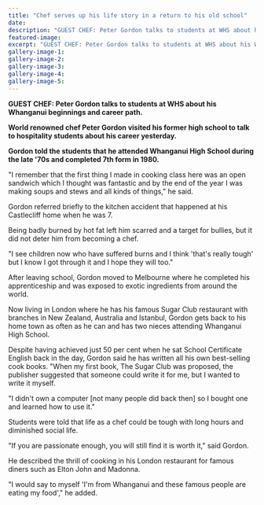 ```yaml
---
title: "Chef serves up his life story in a return to his old school"
date: 
description: "GUEST CHEF: Peter Gordon talks to students at WHS about his Whanganui beginnings and career path, Wanganui Chronicle article on 31/5/16..."
featured-image: 
excerpt: "GUEST CHEF: Peter Gordon talks to students at WHS about his Whanganui beginnings and career path, Wanganui Chronicle article on 31/5/16..."
gallery-image-1: 
gallery-image-2: 
gallery-image-3: 
gallery-image-4: 
gallery-image-5: 
---
```


<p><strong>GUEST CHEF: Peter Gordon talks to students at WHS about his Whanganui beginnings and career path.</strong></p>
<p><strong>World renowned chef Peter Gordon visited his former high school to talk to hospitality students about his career yesterday.</strong></p>
<p><strong>Gordon told the students that he attended Whanganui High School during the late '70s and completed 7th form in 1980.</strong></p>
<p>"I remember that the first thing I made in cooking class here was an open sandwich which I thought was fantastic and by the end of the year I was making soups and stews and all kinds of things," he said.</p>
<p>Gordon referred briefly to the kitchen accident that happened at his Castlecliff home when he was 7.</p>
<p>Being badly burned by hot fat left him scarred and a target for bullies, but it did not deter him from becoming a chef.</p>
<p>"I see children now who have suffered burns and I think 'that's really tough' but I know I got through it and I hope they will too."</p>
<p>After leaving school, Gordon moved to Melbourne where he completed his apprenticeship and was exposed to exotic ingredients from around the world.</p>
<p>Now living in London where he has his famous Sugar Club restaurant with branches in New Zealand, Australia and Istanbul, Gordon gets back to his home town as often as he can and has two nieces attending Whanganui High School.</p>
<p>Despite having achieved just 50 per cent when he sat School Certificate English back in the day, Gordon said he has written all his own best-selling cook books. "When my first book, The Sugar Club was proposed, the publisher suggested that someone could write it for me, but I wanted to write it myself.</p>
<p>"I didn't own a computer [not many people did back then] so I bought one and learned how to use it."</p>
<p>Students were told that life as a chef could be tough with long hours and diminished social life.</p>
<p>"If you are passionate enough, you will still find it is worth it," said Gordon.</p>
<p>He described the thrill of cooking in his London restaurant for famous diners such as Elton John and Madonna.</p>
<p>"I would say to myself 'I'm from Whanganui and these famous people are eating my food'," he added.</p>

